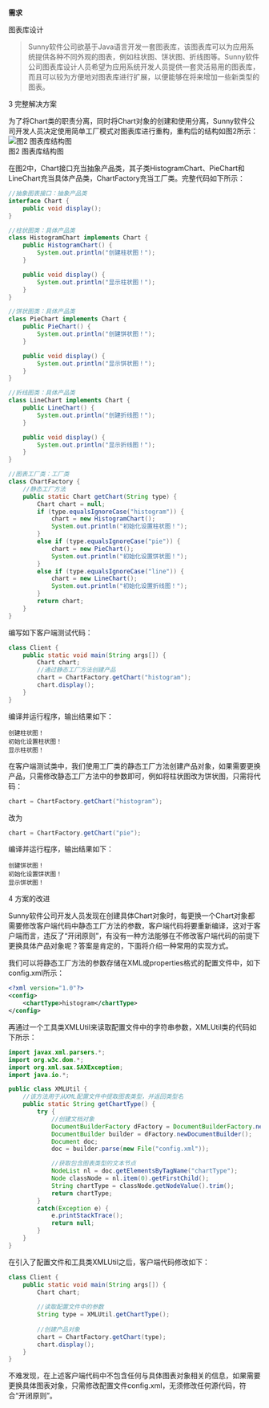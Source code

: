 **需求**

图表库设计

> Sunny软件公司欲基于Java语言开发一套图表库，该图表库可以为应用系统提供各种不同外观的图表，例如柱状图、饼状图、折线图等。Sunny软件公司图表库设计人员希望为应用系统开发人员提供一套灵活易用的图表库，而且可以较为方便地对图表库进行扩展，以便能够在将来增加一些新类型的图表。

3 完整解决方案  

为了将Chart类的职责分离，同时将Chart对象的创建和使用分离，Sunny软件公司开发人员决定使用简单工厂模式对图表库进行重构，重构后的结构如图2所示：  
![图2 图表库结构图](http://upload-images.jianshu.io/upload_images/5792176-e88c17bde3dfae6c.jpg?imageMogr2/auto-orient/strip%7CimageView2/2/w/1240)  
图2 图表库结构图

在图2中，Chart接口充当抽象产品类，其子类HistogramChart、PieChart和LineChart充当具体产品类，ChartFactory充当工厂类。完整代码如下所示：
```java
//抽象图表接口：抽象产品类  
interface Chart {  
    public void display();  
}  

//柱状图类：具体产品类  
class HistogramChart implements Chart {  
    public HistogramChart() {  
        System.out.println("创建柱状图！");  
    }  

    public void display() {  
        System.out.println("显示柱状图！");  
    }  
}  

//饼状图类：具体产品类  
class PieChart implements Chart {  
    public PieChart() {  
        System.out.println("创建饼状图！");  
    }  

    public void display() {  
        System.out.println("显示饼状图！");  
    }  
}  

//折线图类：具体产品类  
class LineChart implements Chart {  
    public LineChart() {  
        System.out.println("创建折线图！");  
    }  

    public void display() {  
        System.out.println("显示折线图！");  
    }  
}  

//图表工厂类：工厂类  
class ChartFactory {  
    //静态工厂方法  
    public static Chart getChart(String type) {  
        Chart chart = null;  
        if (type.equalsIgnoreCase("histogram")) {  
            chart = new HistogramChart();  
            System.out.println("初始化设置柱状图！");  
        }  
        else if (type.equalsIgnoreCase("pie")) {  
            chart = new PieChart();  
            System.out.println("初始化设置饼状图！");  
        }  
        else if (type.equalsIgnoreCase("line")) {  
            chart = new LineChart();  
            System.out.println("初始化设置折线图！");              
        }  
        return chart;  
    }  
}
```

编写如下客户端测试代码：
```java
class Client {  
    public static void main(String args[]) {  
        Chart chart;  
        //通过静态工厂方法创建产品  
        chart = ChartFactory.getChart("histogram"); 
        chart.display();  
    }  
}
```

编译并运行程序，输出结果如下：
```
创建柱状图！
初始化设置柱状图！
显示柱状图！
```

在客户端测试类中，我们使用工厂类的静态工厂方法创建产品对象，如果需要更换产品，只需修改静态工厂方法中的参数即可，例如将柱状图改为饼状图，只需将代码：
```java
chart = ChartFactory.getChart("histogram");
```
改为
```java
chart = ChartFactory.getChart("pie");
```

编译并运行程序，输出结果如下：
```
创建饼状图！
初始化设置饼状图！
显示饼状图！
```

4 方案的改进  

Sunny软件公司开发人员发现在创建具体Chart对象时，每更换一个Chart对象都需要修改客户端代码中静态工厂方法的参数，客户端代码将要重新编译，这对于客户端而言，违反了“开闭原则”，有没有一种方法能够在不修改客户端代码的前提下更换具体产品对象呢？答案是肯定的，下面将介绍一种常用的实现方式。  

我们可以将静态工厂方法的参数存储在XML或properties格式的配置文件中，如下config.xml所示：
```xml
<?xml version="1.0"?>  
<config>  
    <chartType>histogram</chartType>  
</config>
```

再通过一个工具类XMLUtil来读取配置文件中的字符串参数，XMLUtil类的代码如下所示：  
```java
import javax.xml.parsers.*;  
import org.w3c.dom.*;  
import org.xml.sax.SAXException;  
import java.io.*;  

public class XMLUtil {  
    //该方法用于从XML配置文件中提取图表类型，并返回类型名  
    public static String getChartType() {  
        try {  
            //创建文档对象  
            DocumentBuilderFactory dFactory = DocumentBuilderFactory.newInstance();  
            DocumentBuilder builder = dFactory.newDocumentBuilder();  
            Document doc;                             
            doc = builder.parse(new File("config.xml"));   

            //获取包含图表类型的文本节点  
            NodeList nl = doc.getElementsByTagName("chartType");  
            Node classNode = nl.item(0).getFirstChild();  
            String chartType = classNode.getNodeValue().trim();  
            return chartType;  
        }     
        catch(Exception e) {  
            e.printStackTrace();  
            return null;  
        }  
    }  
}
```

在引入了配置文件和工具类XMLUtil之后，客户端代码修改如下：
```java
class Client {  
    public static void main(String args[]) {  
        Chart chart; 
        
        //读取配置文件中的参数  
        String type = XMLUtil.getChartType();
        
        //创建产品对象
        chart = ChartFactory.getChart(type);   
        chart.display();  
    }  
}
```

不难发现，在上述客户端代码中不包含任何与具体图表对象相关的信息，如果需要更换具体图表对象，只需修改配置文件config.xml，无须修改任何源代码，符合“开闭原则”。  
